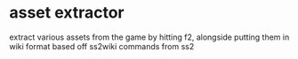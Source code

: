 # asset extractor
extract various assets from the game by hitting f2, alongside putting them in wiki format 
based off ss2wiki commands from ss2 
